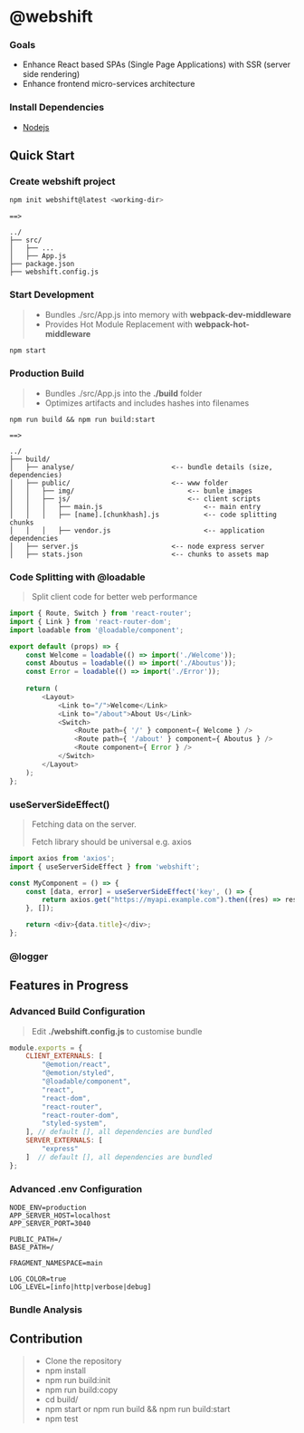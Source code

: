 # @webshift

### Goals
* Enhance React based SPAs (Single Page Applications) with SSR (server side rendering)
* Enhance frontend micro-services architecture

### Install Dependencies

* [Nodejs](https://nodejs.org/en/download/)

## Quick Start
### Create webshift project

```bash
npm init webshift@latest <working-dir>
```

```text
==>

../
├── src/
│   ├── ...
│   ├── App.js
├── package.json
├── webshift.config.js
```

### Start Development
> 
> * Bundles ./src/App.js into memory with **webpack-dev-middleware**
> * Provides Hot Module Replacement with **webpack-hot-middleware**

```bash
npm start
```

### Production Build
>
> * Bundles ./src/App.js into the **./build** folder
> * Optimizes artifacts and includes hashes into filenames


```test
npm run build && npm run build:start

==>

../
├── build/
│   ├── analyse/                        <-- bundle details (size, dependencies)
│   ├── public/                         <-- www folder
│   │   ├── img/                            <-- bunle images
│   │   ├── js/                             <-- client scripts
│   │   │   ├── main.js                         <-- main entry
│   │   │   ├── [name].[chunkhash].js           <-- code splitting chunks
│   │   │   ├── vendor.js                       <-- application dependencies
│   ├── server.js                       <-- node express server
│   ├── stats.json                      <-- chunks to assets map
```

### Code Splitting with @loadable
> Split client code for better web performance
>

```javascript
import { Route, Switch } from 'react-router';
import { Link } from 'react-router-dom';
import loadable from '@loadable/component';

export default (props) => {
    const Welcome = loadable(() => import('./Welcome'));
    const Aboutus = loadable(() => import('./Aboutus'));
    const Error = loadable(() => import('./Error'));
    
    return (
        <Layout>
            <Link to="/">Welcome</Link>
            <Link to="/about">About Us</Link>
            <Switch>
                <Route path={ '/' } component={ Welcome } />
                <Route path={ '/about' } component={ Aboutus } />
                <Route component={ Error } />
            </Switch>
        </Layout>
    );
};
```

### useServerSideEffect()
> Fetching data on the server.
> 
> Fetch library should be universal e.g. axios

```javascript
import axios from 'axios';
import { useServerSideEffect } from 'webshift';

const MyComponent = () => {
    const [data, error] = useServerSideEffect('key', () => {
        return axios.get("https://myapi.example.com").then((res) => res.data);
    }, []);

    return <div>{data.title}</div>;
};
```

### @logger


## Features in Progress

### Advanced Build Configuration
>
> Edit **./webshift.config.js** to customise bundle

```javascript
module.exports = {
    CLIENT_EXTERNALS: [
        "@emotion/react",
        "@emotion/styled",
        "@loadable/component",
        "react",
        "react-dom",
        "react-router",
        "react-router-dom",
        "styled-system",
    ], // default [], all dependencies are bundled
    SERVER_EXTERNALS: [
        "express"
    ]  // default [], all dependencies are bundled
};
```

### Advanced .env Configuration
```text
NODE_ENV=production
APP_SERVER_HOST=localhost
APP_SERVER_PORT=3040

PUBLIC_PATH=/
BASE_PATH=/

FRAGMENT_NAMESPACE=main

LOG_COLOR=true
LOG_LEVEL=[info|http|verbose|debug]
```

### Bundle Analysis

## Contribution

> * Clone the repository
> * npm install
> * npm run build:init
> * npm run build:copy
> * cd build/
> * npm start or npm run build && npm run build:start
> * npm test